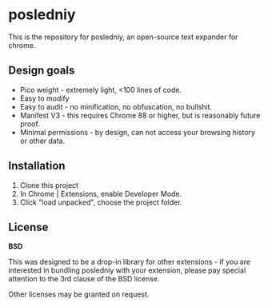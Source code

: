 # posledniy

This is the repository for posledniy, an open-source text expander for chrome.



## Design goals

  * Pico weight - extremely light, <100 lines of code.
  * Easy to modify
  * Easy to audit - no minification, no obfuscation, no bullshit.
  * Manifest V3 - this requires Chrome 88 or higher, but is reasonably future proof.
  * Minimal permissions - by design, can not access your browsing history or other data.

## Installation

1. Clone this project
2. In Chrome | Extensions, enable Developer Mode.
3. Click "load unpacked", choose the project folder.

## License

**BSD**

This was designed to be a drop-in library for other extensions - if you are interested
in bundling posledniy with your extension, please pay special attention to the 3rd clause
of the BSD license.

Other licenses may be granted on request.


